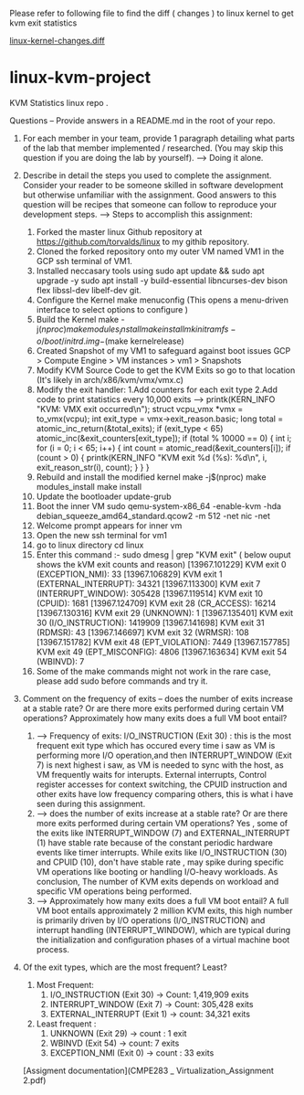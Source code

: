 
Please refer to following file to find the diff ( changes ) to linux kernel to get kvm exit statistics

[linux-kernel-changes.diff](linux-kernel-changes.diff)
# linux-kvm-project
KVM Statistics linux repo .

Questions – Provide answers in a README.md in the root of your repo.
1. For each member in your team, provide 1 paragraph detailing what parts of the lab that member
implemented / researched. (You may skip this question if you are doing the lab by yourself).
--> Doing it alone.
2. Describe in detail the steps you used to complete the assignment. Consider your reader to be someone
skilled in software development but otherwise unfamiliar with the assignment. Good answers to this
question will be recipes that someone can follow to reproduce your development steps.
--> Steps to accomplish this assignment:

   1. Forked the master linux Github repository at https://github.com/torvalds/linux to my githib repository.
   2. Cloned the forked repository onto my outer VM named VM1 in the GCP ssh terminal of VM1.
   3. Installed neccasary tools using
        sudo apt update && sudo apt upgrade -y
        sudo apt install -y build-essential libncurses-dev bison flex libssl-dev libelf-dev git. 
   4. Configure the Kernel
        make menuconfig  (This opens a menu-driven interface to select options to configure )
   5. Build the Kernel
        make -j$(nproc)
        make modules_install
        make install
        mkinitramfs -o /boot/initrd.img-$(make kernelrelease)
   6. Created Snapshot of my VM1 to safeguard against boot issues
        GCP > Compute Engine > VM instances > vm1 > Snapshots
   7. Modify KVM Source Code to get the KVM Exits so go to that location (It's likely in arch/x86/kvm/vmx/vmx.c)
   8. Modify the exit handler:
        1.Add counters for each exit type
        2.Add code to print statistics every 10,000 exits
        --> printk(KERN_INFO "KVM: VMX exit occurred\n");
            struct vcpu_vmx *vmx = to_vmx(vcpu);
            int exit_type = vmx->exit_reason.basic;
            long total = atomic_inc_return(&total_exits);
            if (exit_type < 65)
                atomic_inc(&exit_counters[exit_type]);
            if (total % 10000 == 0) {
                int i;
                for (i = 0; i < 65; i++) {
                        int count = atomic_read(&exit_counters[i]);
                        if (count > 0) {
                                printk(KERN_INFO "KVM exit %d (%s): %d\n", i, exit_reason_str(i), count);
                           }
                  }
           }
   9. Rebuild and install the modified kernel
          make -j$(nproc)
          make modules_install
          make install
   10. Update the bootloader
          update-grub
   11. Boot the inner VM
          sudo qemu-system-x86_64 -enable-kvm -hda debian_squeeze_amd64_standard.qcow2 -m 512 -net nic -net 
   12. Welcome prompt appears for inner vm
   13. Open the new ssh terminal for vm1
   14. go to linux directory
          cd linux
   15. Enter this command :- sudo dmesg | grep "KVM exit" ( below ouput shows the kVM exit counts and reason)
          [13967.101229] KVM exit 0 (EXCEPTION_NMI): 33
          [13967.106829] KVM exit 1 (EXTERNAL_INTERRUPT): 34321
          [13967.113300] KVM exit 7 (INTERRUPT_WINDOW): 305428
          [13967.119514] KVM exit 10 (CPUID): 1681
          [13967.124709] KVM exit 28 (CR_ACCESS): 16214
          [13967.130316] KVM exit 29 (UNKNOWN): 1
          [13967.135401] KVM exit 30 (I/O_INSTRUCTION): 1419909
          [13967.141698] KVM exit 31 (RDMSR): 43
          [13967.146697] KVM exit 32 (WRMSR): 108
          [13967.151782] KVM exit 48 (EPT_VIOLATION): 7449
          [13967.157785] KVM exit 49 (EPT_MISCONFIG): 4806
          [13967.163634] KVM exit 54 (WBINVD): 7
   16. Some of the make commands might not work in the rare case, please add sudo before commands and try it.
   
  

3. Comment on the frequency of exits – does the number of exits increase at a stable rate? Or are there
more exits performed during certain VM operations? Approximately how many exits does a full VM
boot entail?
   1. --> Frequency of exits:
   I/O_INSTRUCTION (Exit 30) : this is the most frequent exit type which has occured every time i saw as VM is performing more I/O operation,and then INTERRUPT_WINDOW (Exit 7) is next highest i saw, as VM is needed to sync with the host, as VM frequently waits for interupts. External interrupts, Control register accesses for context switching, the CPUID instruction and other exits have low frequency comparing others, this is what i have seen during this assignment.
   2. --> does the number of exits increase at a stable rate? Or are there more exits performed during certain VM operations?
  Yes , some of the exits like INTERRUPT_WINDOW (7) and EXTERNAL_INTERRUPT (1) have stable rate because of the constant periodic hardware events like timer interrupts.
  While exits like  I/O_INSTRUCTION (30) and CPUID (10), don't have stable rate , may spike during specific VM operations like booting or handling I/O-heavy workloads. As conclusion, The number of KVM exits depends on workload and specific VM operations being performed.
   3. --> Approximately how many exits does a full VM boot entail?
  A full VM boot entails approximately 2 million KVM exits, this high number is primarily driven by I/O operations (I/O_INSTRUCTION) and interrupt handling (INTERRUPT_WINDOW), which are typical during the initialization and configuration phases of a virtual machine boot process.

   
4. Of the exit types, which are the most frequent? Least?
   1. Most Frequent:
      1. I/O_INSTRUCTION (Exit 30) -> Count: 1,419,909 exits
      2. INTERRUPT_WINDOW (Exit 7) -> Count: 305,428 exits
      3. EXTERNAL_INTERRUPT (Exit 1) -> count: 34,321 exits
   2. Least frequent :
        1. UNKNOWN (Exit 29) -> count : 1 exit
        2. WBINVD (Exit 54) -> count: 7 exits
        3.  EXCEPTION_NMI (Exit 0) -> count : 33 exits
        
     

    [Assigment documentation](CMPE283 _ Virtualization_Assignment 2.pdf)
   
   

